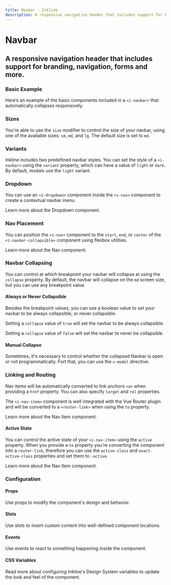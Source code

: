 ```yaml
---
title: Navbar - Inkline
description: A responsive navigation header that includes support for branding, navigation, forms and more.
---
```


<script setup>
import { manifest } from '@inkline/inkline/components/INavbar/manifest.mjs';
import {
    INavbarBasicExample,
    INavbarCollapseBreakpointExample,
    INavbarCollapseTrueExample,
    INavbarCollapseFalseExample,
    INavbarCollapseManualExample,
    INavbarColorVariantsExample,
    INavbarDropdownExample,
    INavbarNavPlacementExample,
    INavbarSizeVariantsExample,
    INavbarRoutingExample,
    INavbarRoutingActiveExample
} from '@inkline/inkline/components/INavbar/examples/index.mjs';
import { default as INavbarBasicExampleHTML } from '@inkline/inkline/components/INavbar/examples/basic.html?raw';
import { default as INavbarCollapseBreakpointExampleHTML } from '@inkline/inkline/components/INavbar/examples/collapse-breakpoint.html?raw';
import { default as INavbarCollapseTrueExampleHTML } from '@inkline/inkline/components/INavbar/examples/collapse-true.html?raw';
import { default as INavbarCollapseFalseExampleHTML } from '@inkline/inkline/components/INavbar/examples/collapse-false.html?raw';
import { default as INavbarCollapseManualExampleHTML } from '@inkline/inkline/components/INavbar/examples/collapse-manual.html?raw';
import { default as INavbarCollapseManualExampleJS } from '@inkline/inkline/components/INavbar/examples/collapse-manual.mjs?raw';
import { default as INavbarColorVariantsExampleHTML } from '@inkline/inkline/components/INavbar/examples/color-variants.html?raw';
import { default as INavbarDropdownExampleHTML } from '@inkline/inkline/components/INavbar/examples/dropdown.html?raw';
import { default as INavbarNavPlacementExampleHTML } from '@inkline/inkline/components/INavbar/examples/nav-placement.html?raw';
import { default as INavbarSizeVariantsExampleHTML } from '@inkline/inkline/components/INavbar/examples/size-variants.html?raw';
import { default as INavbarRoutingExampleHTML } from '@inkline/inkline/components/INavbar/examples/routing.html?raw';
import { default as INavbarRoutingActiveExampleHTML } from '@inkline/inkline/components/INavbar/examples/routing-active.html?raw';
</script>

# Navbar
## A responsive navigation header that includes support for branding, navigation, forms and more.

### Basic Example
Here’s an example of the basic components included in a  `<i-navbar>` that automatically collapses responsively.

<example :component="INavbarBasicExample" :html="INavbarBasicExampleHTML"></example>

### Sizes
You're able to use the `size` modifier to control the size of your navbar, using one of the available sizes: `sm`, `md`, and `lg`. 
The default size is set to `md`.

<example :component="INavbarSizeVariantsExample" :html="INavbarSizeVariantsExampleHTML"></example>

### Variants
Inkline includes two predefined navbar styles. You can set the style of a `<i-navbar>` using the `variant` property, which can have a value of `light` or `dark`. By default, modals use the `light` variant.

<example :component="INavbarColorVariantsExample" :html="INavbarColorVariantsExampleHTML"></example>

### Dropdown
You can use an `<i-dropdown>` component inside the `<i-nav>` component to create a contextual navbar menu. 

<router-link :to="{ name: 'docs-components-dropdown' }">Learn more about the Dropdown component.</router-link>

<example :component="INavbarDropdownExample" :html="INavbarDropdownExampleHTML"></example>

### Nav Placement
You can position the `<i-nav>` component to the `start`, `end`, or `center` of the `<i-navbar-collapsible>` component using flexbox utilities.

<router-link :to="{ name: 'docs-components-nav' }">Learn more about the Nav component.</router-link>

<example :component="INavbarNavPlacementExample" :html="INavbarNavPlacementExampleHTML"></example>

### Navbar Collapsing
You can control at which breakpoint your navbar will collapse at using the `collapse` property. By default, the navbar will collapse on the `md` screen size, but you can use any breakpoint value.

<example :component="INavbarCollapseBreakpointExample" :html="INavbarCollapseBreakpointExampleHTML"></example>

#### Always or Never Collapsible

Besides the breakpoint values, you can use a boolean value to set your navbar to be always collapsible, or never collapsible.

Setting a `collapse` value of `true` will set the navbar to be always collapsible.

<example :component="INavbarCollapseTrueExample" :html="INavbarCollapseTrueExampleHTML"></example>

Setting a `collapse` value of `false` will set the navbar to never be collapsible.

<example :component="INavbarCollapseFalseExample" :html="INavbarCollapseFalseExampleHTML"></example>

#### Manual Collapse
Sometimes, it's necessary to control whether the collapsed Navbar is open or not programmatically. Fort that, you can use the `v-model` directive.

<example :component="INavbarCollapseManualExample" :html="INavbarCollapseManualExampleHTML" :js="INavbarCollapseManualExampleJS"></example>

### Linking and Routing
Nav items will be automatically converted to link anchors `<a>` when providing a `href` property. You can also specify `target` and `rel` properties.

The `<i-nav-item>` component is well integrated with the Vue Router plugin and will be converted to a `<router-link>` when using the `to` property.

<router-link :to="{ name: 'docs-components-nav' }">Learn more about the Nav Item component.</router-link>

<example :component="INavbarRoutingExample" :html="INavbarRoutingExampleHTML"></example>

#### Active State

You can control the active state of your `<i-nav-item>` using the `active` property. When you provide a `to` property you're converting the component into a `router-link`, therefore you can use the `active-class` and `exact-active-class` properties and set them to `-active`.

<router-link :to="{ name: 'docs-components-nav' }">Learn more about the Nav Item component.</router-link>

<example :component="INavbarRoutingActiveExample" :html="INavbarRoutingActiveExampleHTML"></example>

### Configuration

#### Props
Use props to modify the component's design and behavior.

<props-table :manifest="manifest"></props-table>

#### Slots
Use slots to insert custom content into well-defined component locations.

<slots-table :manifest="manifest"></slots-table>

#### Events
Use events to react to something happening inside the component.

<events-table :manifest="manifest"></events-table>

#### CSS Variables
<router-link :to="{ name: 'docs-introduction-design-system' }">Read more</router-link> about configuring Inkline's Design System variables to update the look and feel of the component.

<css-variables-table :manifest="manifest" type="local"></css-variables-table>

